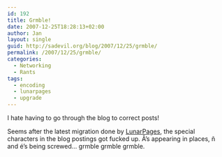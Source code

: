 ```yaml
---
id: 192
title: Grmble!
date: 2007-12-25T18:28:13+02:00
author: Jan
layout: single
guid: http://sadevil.org/blog/2007/12/25/grmble/
permalink: /2007/12/25/grmble/
categories:
  - Networking
  - Rants
tags:
  - encoding
  - lunarpages
  - upgrade
---
```

I hate having to go through the blog to correct posts!

Seems after the latest migration done by <a href="http://www.lunarpages.com/" target="_blank">LunarPages</a>, the special characters in the blog postings got fucked up. Â&#8217;s appearing in places, ñ and é&#8217;s being screwed&#8230; grmble grmble grmble.